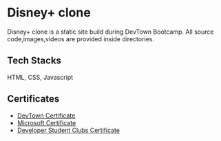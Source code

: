 # Disney+ clone
Disney+ clone is a static site build during DevTown Bootcamp. All source code,images,videos are provided inside directories.

## Tech Stacks
HTML,
CSS,
Javascript

## Certificates 
* [DevTown Certificate](https://github.com/Mr-yatish419/CodeSandbox-repo/files/12243009/DevTown.Certificate.pdf) 
* [Microsoft Certificate](https://github.com/Mr-yatish419/CodeSandbox-repo/files/12243027/Microsoft.Certificate.pdf)
* [Developer Student Clubs Certificate](https://github.com/Mr-yatish419/CodeSandbox-repo/files/12243030/Developer.Student.Clubs.Certificate.pdf)


